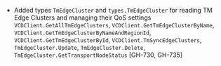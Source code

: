 * Added types `TmEdgeCluster` and `types.TmEdgeCluster` for reading TM Edge Clusters and managing
  their QoS settings `VCDClient.GetAllTmEdgeClusters`, `VCDClient.GetTmEdgeClusterByName`,
  `VCDClient.GetTmEdgeClusterByNameAndRegionId`, `VCDClient.GetTmEdgeClusterById`,
  `VCDClient.TmSyncEdgeClusters`, `TmEdgeCluster.Update`, `TmEdgeCluster.Delete`,
  `TmEdgeCluster.GetTransportNodeStatus` [GH-730, GH-735]
